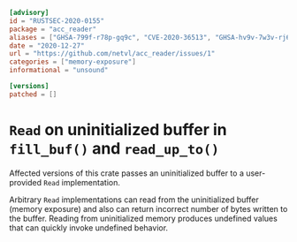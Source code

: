 ```toml
[advisory]
id = "RUSTSEC-2020-0155"
package = "acc_reader"
aliases = ["GHSA-799f-r78p-gq9c", "CVE-2020-36513", "GHSA-hv9v-7w3v-rj6f", "GHSA-p4cr-64x4-f92f", "CVE-2020-36514"]
date = "2020-12-27"
url = "https://github.com/netvl/acc_reader/issues/1"
categories = ["memory-exposure"]
informational = "unsound"

[versions]
patched = []
```

# `Read` on uninitialized buffer in `fill_buf()` and `read_up_to()`

Affected versions of this crate passes an uninitialized buffer to a user-provided `Read` implementation.

Arbitrary `Read` implementations can read from the uninitialized buffer (memory exposure) and also can return incorrect number of bytes written to the buffer.
Reading from uninitialized memory produces undefined values that can quickly invoke undefined behavior.
